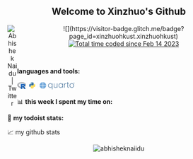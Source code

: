 <h2 align="center">Welcome to Xinzhuo's Github</h2>
<p align="center">
  <a href="https://twitter.com/HsinchoH">
  <img align="left" alt="Abhishek Naidu | Twitter" width="22px" src="https://raw.githubusercontent.com/peterthehan/peterthehan/master/assets/twitter.svg" />
</a>
  ![](https://visitor-badge.glitch.me/badge?page_id=xinzhuohkust.xinzhuohkust)
  <a href="https://wakatime.com/@xinzhuohkust"><img src="[https://wakatime.com/badge/user/938325ad-aa1b-4e8a-8efd-04fff7660bd5.svg](https://wakatime.com/badge/user/82e5598e-6231-41f8-900d-3972a4ed80ac.svg)" alt="Total time coded since Feb 14 2023" /></a>
</p>














<br />



**languages and tools:**  

<code><img height="20" src="https://raw.githubusercontent.com/github/explore/80688e429a7d4ef2fca1e82350fe8e3517d3494d/topics/r/r.png"></code>
<code><img height="20" src="https://raw.githubusercontent.com/github/explore/80688e429a7d4ef2fca1e82350fe8e3517d3494d/topics/python/python.png"></code>
<code><img height="20" src="https://github.com/quarto-dev/quarto-r/blob/main/man/figures/quarto.png"></code>

📊 **this week I spent my time on:**
<!--START_SECTION:waka-->
<!--END_SECTION:waka-->

🚧 **my todoist stats:**
<!-- TODO-IST:START -->
<!-- TODO-IST:END -->


📈 my github stats

<p align="center"> <img src="https://github-readme-stats.vercel.app/api?username=xinzhuohkust&show_icons=true&theme=gotham" alt="abhisheknaiidu" />




